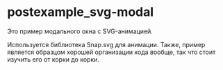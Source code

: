 # postexample_svg-modal
Это пример модального окна с SVG-анимацией.

Используется библиотека Snap.svg для анимации.
Также, пример является образцом хорошей организации кода вообще, так что стоит изучить его от корки до корки.
